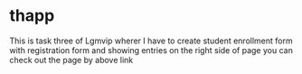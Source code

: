 # thapp

This is task three of Lgmvip wherer I have to create student enrollment form with registration form and showing entries on the right side of page
you can check out the page by above link
